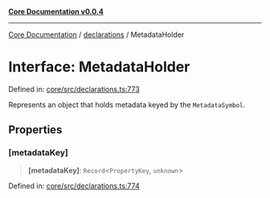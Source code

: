 [**Core Documentation v0.0.4**](../../README.md)

***

[Core Documentation](../../modules.md) / [declarations](../README.md) / MetadataHolder

# Interface: MetadataHolder

Defined in: [core/src/declarations.ts:773](https://github.com/stonemjs/core/blob/8c14a336c794eb98d8513b950cb1c2786962eaaf/src/declarations.ts#L773)

Represents an object that holds metadata keyed by the `MetadataSymbol`.

## Properties

### \[metadataKey\]

> **\[metadataKey\]**: `Record`\<`PropertyKey`, `unknown`\>

Defined in: [core/src/declarations.ts:774](https://github.com/stonemjs/core/blob/8c14a336c794eb98d8513b950cb1c2786962eaaf/src/declarations.ts#L774)
